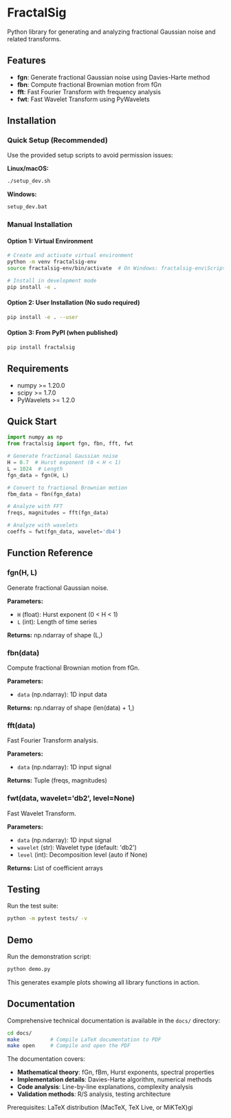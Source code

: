 # FractalSig

Python library for generating and analyzing fractional Gaussian noise and related transforms.

## Features

- **fgn**: Generate fractional Gaussian noise using Davies-Harte method
- **fbn**: Compute fractional Brownian motion from fGn  
- **fft**: Fast Fourier Transform with frequency analysis
- **fwt**: Fast Wavelet Transform using PyWavelets

## Installation

### Quick Setup (Recommended)
Use the provided setup scripts to avoid permission issues:

**Linux/macOS:**
```bash
./setup_dev.sh
```

**Windows:**
```cmd
setup_dev.bat
```

### Manual Installation

#### Option 1: Virtual Environment
```bash
# Create and activate virtual environment
python -m venv fractalsig-env
source fractalsig-env/bin/activate  # On Windows: fractalsig-env\Scripts\activate

# Install in development mode
pip install -e .
```

#### Option 2: User Installation (No sudo required)
```bash
pip install -e . --user
```

#### Option 3: From PyPI (when published)
```bash
pip install fractalsig
```

## Requirements

- numpy >= 1.20.0
- scipy >= 1.7.0  
- PyWavelets >= 1.2.0

## Quick Start

```python
import numpy as np
from fractalsig import fgn, fbn, fft, fwt

# Generate fractional Gaussian noise
H = 0.7  # Hurst exponent (0 < H < 1)
L = 1024  # Length
fgn_data = fgn(H, L)

# Convert to fractional Brownian motion
fbm_data = fbn(fgn_data)

# Analyze with FFT
freqs, magnitudes = fft(fgn_data)

# Analyze with wavelets
coeffs = fwt(fgn_data, wavelet='db4')
```

## Function Reference

### fgn(H, L)
Generate fractional Gaussian noise.

**Parameters:**
- `H` (float): Hurst exponent (0 < H < 1)
- `L` (int): Length of time series

**Returns:** np.ndarray of shape (L,)

### fbn(data)
Compute fractional Brownian motion from fGn.

**Parameters:**
- `data` (np.ndarray): 1D input data

**Returns:** np.ndarray of shape (len(data) + 1,)

### fft(data)
Fast Fourier Transform analysis.

**Parameters:**
- `data` (np.ndarray): 1D input signal

**Returns:** Tuple (freqs, magnitudes)

### fwt(data, wavelet='db2', level=None)
Fast Wavelet Transform.

**Parameters:**
- `data` (np.ndarray): 1D input signal
- `wavelet` (str): Wavelet type (default: 'db2')
- `level` (int): Decomposition level (auto if None)

**Returns:** List of coefficient arrays

## Testing

Run the test suite:

```bash
python -m pytest tests/ -v
```

## Demo

Run the demonstration script:

```bash
python demo.py
```

This generates example plots showing all library functions in action.

## Documentation

Comprehensive technical documentation is available in the `docs/` directory:

```bash
cd docs/
make          # Compile LaTeX documentation to PDF
make open     # Compile and open the PDF
```

The documentation covers:
- **Mathematical theory**: fGn, fBm, Hurst exponents, spectral properties
- **Implementation details**: Davies-Harte algorithm, numerical methods
- **Code analysis**: Line-by-line explanations, complexity analysis
- **Validation methods**: R/S analysis, testing architecture

Prerequisites: LaTeX distribution (MacTeX, TeX Live, or MiKTeX)gi